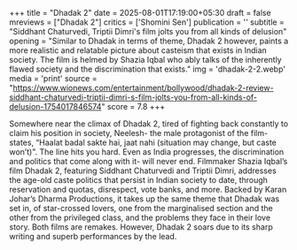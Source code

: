 +++
title = "Dhadak 2"
date = 2025-08-01T17:19:00+05:30
draft = false
mreviews = ["Dhadak 2"]
critics = ['Shomini Sen']
publication = ''
subtitle = "Siddhant Chaturvedi, Triptii Dimri's film jolts you from all kinds of delusion"
opening = "Similar to Dhadak in terms of theme, Dhadak 2 however, paints a more realistic and relatable picture about casteism that exists in Indian society. The film is helmed by Shazia Iqbal who ably talks of the inherently flawed society and the discrimination that exists."
img = 'dhadak-2-2.webp'
media = 'print'
source = "https://www.wionews.com/entertainment/bollywood/dhadak-2-review-siddhant-chaturvedi-triptii-dimri-s-film-jolts-you-from-all-kinds-of-delusion-1754017846574"
score = 7.8
+++

Somewhere near the climax of Dhadak 2, tired of fighting back constantly to claim his position in society, Neelesh- the male protagonist of the film- states, “Haalat badal sakte hai, jaat nahi (situation may change, but caste won’t)". The line hits you hard. Even as India progresses, the discrimination and politics that come along with it- will never end. Filmmaker Shazia Iqbal’s film Dhadak 2, featuring Siddhant Chaturvedi and Triptii Dimri, addresses the age-old caste politics that persist in Indian society to date, through reservation and quotas, disrespect, vote banks, and more. Backed by Karan Johar’s Dharma Productions, it takes up the same theme that Dhadak was set in, of star-crossed lovers, one from the marginalised section and the other from the privileged class, and the problems they face in their love story. Both films are remakes. However, Dhadak 2 soars due to its sharp writing and superb performances by the lead.
